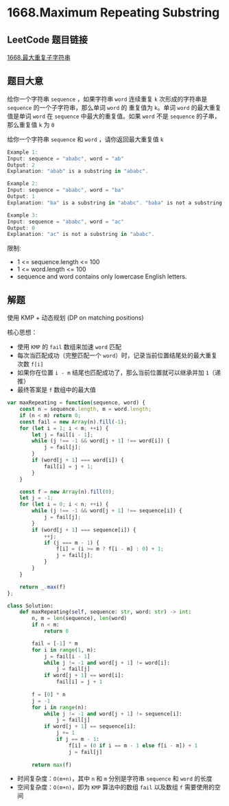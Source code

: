# 1668.Maximum Repeating Substring

## LeetCode 题目链接

[1668.最大重复子字符串](https://leetcode.cn/problems/maximum-repeating-substring/)

## 题目大意

给你一个字符串 `sequence` ，如果字符串 `word` 连续重复 `k` 次形成的字符串是 `sequence` 的一个子字符串，那么单词 `word` 的 重复值为 `k`。单词 `word` 的最大重复值是单词 `word` 在 `sequence` 中最大的重复值。如果 `word` 不是 `sequence` 的子串，那么重复值 `k` 为 `0` 

给你一个字符串 `sequence` 和 `word` ，请你返回最大重复值 `k` 

```js
Example 1:
Input: sequence = "ababc", word = "ab"
Output: 2
Explanation: "abab" is a substring in "ababc".

Example 2:
Input: sequence = "ababc", word = "ba"
Output: 1
Explanation: "ba" is a substring in "ababc". "baba" is not a substring in "ababc".

Example 3:
Input: sequence = "ababc", word = "ac"
Output: 0
Explanation: "ac" is not a substring in "ababc". 
```

限制:
- 1 <= sequence.length <= 100
- 1 <= word.length <= 100
- sequence and word contains only lowercase English letters.

## 解题

使用 KMP + 动态规划 (DP on matching positions)

核心思想：
- 使用 `KMP` 的 `fail` 数组来加速 `word` 匹配
- 每次当匹配成功（完整匹配一个 `word`）时，记录当前位置结尾处的最大重复次数 `f[i]`
- 如果你在位置 `i - m` 结尾也匹配成功了，那么当前位置就可以继承并加 `1`（递推）
- 最终答案是 `f` 数组中的最大值

```js
var maxRepeating = function(sequence, word) {
    const n = sequence.length, m = word.length;
    if (n < m) return 0;
    const fail = new Array(n).fill(-1);
    for (let i = 1; i < m; ++i) {
        let j = fail[i - 1];
        while (j !== -1 && word[j + 1] !== word[i]) {
            j = fail[j];
        }
        if (word[j + 1] === word[i]) {
            fail[i] = j + 1;
        }
    }

    const f = new Array(n).fill(0);
    let j = -1;
    for (let i = 0; i < n; ++i) {
        while (j !== -1 && word[j + 1] !== sequence[i]) {
            j = fail[j];
        }
        if (word[j + 1] === sequence[i]) {
            ++j;
            if (j === m - 1) {
                f[i] = (i >= m ? f[i - m] : 0) + 1;
                j = fail[j];
            }
        }
    }

    return _.max(f)
};
```
```python
class Solution:
    def maxRepeating(self, sequence: str, word: str) -> int:
        n, m = len(sequence), len(word)
        if n < m:
            return 0

        fail = [-1] * m
        for i in range(1, m):
            j = fail[i - 1]
            while j != -1 and word[j + 1] != word[i]:
                j = fail[j]
            if word[j + 1] == word[i]:
                fail[i] = j + 1
        
        f = [0] * n
        j = -1
        for i in range(n):
            while j != -1 and word[j + 1] != sequence[i]:
                j = fail[j]
            if word[j + 1] == sequence[i]:
                j += 1
                if j == m - 1:
                    f[i] = (0 if i == m - 1 else f[i - m]) + 1
                    j = fail[j]
        
        return max(f)
```

- 时间复杂度：`O(m+n)`，其中 `n` 和 `m` 分别是字符串 `sequence` 和 `word` 的长度
- 空间复杂度：`O(m+n)`，即为 `KMP` 算法中的数组 `fail` 以及数组 `f` 需要使用的空间
